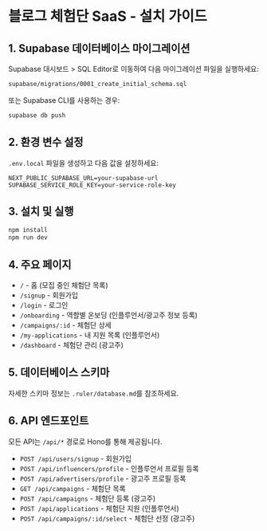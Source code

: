 # 블로그 체험단 SaaS - 설치 가이드

## 1. Supabase 데이터베이스 마이그레이션

Supabase 대시보드 > SQL Editor로 이동하여 다음 마이그레이션 파일을 실행하세요:

```bash
supabase/migrations/0001_create_initial_schema.sql
```

또는 Supabase CLI를 사용하는 경우:

```bash
supabase db push
```

## 2. 환경 변수 설정

`.env.local` 파일을 생성하고 다음 값을 설정하세요:

```env
NEXT_PUBLIC_SUPABASE_URL=your-supabase-url
SUPABASE_SERVICE_ROLE_KEY=your-service-role-key
```

## 3. 설치 및 실행

```bash
npm install
npm run dev
```

## 4. 주요 페이지

- `/` - 홈 (모집 중인 체험단 목록)
- `/signup` - 회원가입
- `/login` - 로그인
- `/onboarding` - 역할별 온보딩 (인플루언서/광고주 정보 등록)
- `/campaigns/:id` - 체험단 상세
- `/my-applications` - 내 지원 목록 (인플루언서)
- `/dashboard` - 체험단 관리 (광고주)

## 5. 데이터베이스 스키마

자세한 스키마 정보는 `.ruler/database.md`를 참조하세요.

## 6. API 엔드포인트

모든 API는 `/api/*` 경로로 Hono를 통해 제공됩니다.

- `POST /api/users/signup` - 회원가입
- `POST /api/influencers/profile` - 인플루언서 프로필 등록
- `POST /api/advertisers/profile` - 광고주 프로필 등록
- `GET /api/campaigns` - 체험단 목록
- `POST /api/campaigns` - 체험단 등록 (광고주)
- `POST /api/applications` - 체험단 지원 (인플루언서)
- `POST /api/campaigns/:id/select` - 체험단 선정 (광고주)
